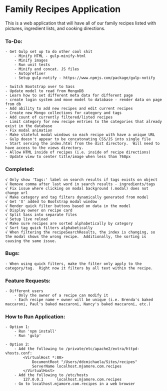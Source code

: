 # Family Recipes Application
This is a web application that will have all of our family recipes listed with pictures, ingredient lists, and cooking directions.


### To-Do:
	- Get Gulp set up to do other cool shit
		- Minify HTML - gulp-minify-html
		- Minify images
		- Run unit tests
		- Minify and concat. JS files
		- Autoprefixer
		- Setup gulp-notify - https://www.npmjs.com/package/gulp-notify

	- Switch Bootstrap over to Sass
	- Update model to read from MongoDB
	- Learn how to set different meta data for different page
	- create login system and move model to database - render data on page from db
	- Add ability to add new recipes and edit current recipes
	- Create new Mongo collections for category and tags
	- Add count of currently filtered/listed recipes
	- Limit category for new recipe entries to the categories that already exist in the database
	- Fix modal animation
	- Make stateful modal windows so each recipe with have a unique URL
	- Gulp doesn't appear to be concatonating CSS/JS into single file
	- Start serving the index.html from the dist directory.  Will need to have access to the views directory.
	- Allow HTML inside of recipes (i.e. inside of recipe directions)
	- Update view to center title/image when less than 768px


### Completed:
	√ Only show 'Tags:' label on search results if tags exists on object
	√ Remove comma after last word in search results - ingredients/tags
	√ Fix issue where clicking on modal background (.modal) does not change url
	√ Make category and tag filters dynamically generated from model
	√ Get 'X' added to Bootstrap modal window
	√ Render quick filter buttons based on data in the model
	√ Display owner on recipe card
	√ Split Sass into separate files
	√ Setup live reload
	√ Make sure recipes are sorted alphabetically by category
	√ Sort tag quick filters alphabetically
	√ When filtering the recipeSearchResults, the index is changing, so the modal shows the wrong recipe.  Additionally, the sorting is causing the same issue.


### Bugs:
	- When using quick filters, make the filter only apply to the category/tag.  Right now it filters by all text within the recipe.


### Feature Requests:
	- Different users
		- Only the owner of a recipe can modify it
		- Each recipe name + owner will be unique (i.e. Brenda's baked maccaroni, Paul's baked maccaroni, Nancy's baked maccaroni, etc.)


### How to Run Application:
	- Option 1:
		- Run 'npm install'
		- Run 'gulp'

	- Option 2:
		- Add the following to /private/etc/apache2/extra/httpd-vhosts.conf:
			<VirtualHost *:80>
			    DocumentRoot "/Users/ddcmichaela/Sites/recipes"
			    ServerName localhost.mjamore.com.recipes
			</VirtualHost>
		- Add the following to /etc/hosts
			127.0.0.1      localhost.mjamore.com.recipes
		- Go to localhost.mjamore.com.recipes in a web browser